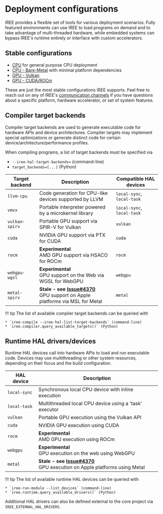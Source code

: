 # Deployment configurations

IREE provides a flexible set of tools for various deployment scenarios.
Fully featured environments can use IREE to load programs on demand and to take
advantage of multi-threaded hardware, while embedded systems can bypass IREE's
runtime entirely or interface with custom accelerators.

## Stable configurations

* [CPU](./cpu.md) for general purpose CPU deployment
* [CPU - Bare-Metal](./bare-metal.md) with minimal platform dependencies
* [GPU - Vulkan](./gpu-vulkan.md)
* [GPU - CUDA/ROCm](./gpu-cuda-rocm.md)

These are just the most stable configurations IREE supports. Feel free to reach
out on any of IREE's
[communication channels](../index.md#communication-channels) if you have
questions about a specific platform, hardware accelerator, or set of system
features.

## Compiler target backends

Compiler target backends are used to generate executable code for hardware APIs
and device architectures. Compiler targets may implement special optimizations
or generate distinct code for certain device/architecture/performance profiles.

When compiling programs, a list of target backends must be specified via

* `--iree-hal-target-backends=` (command-line)
* `target_backends=[...]` (Python)

| Target backend | Description | Compatible HAL devices |
| -------------- | ----------- | ---------------------- |
| `llvm-cpu`     | Code generation for CPU-like devices supported by LLVM | `local-sync`, `local-task` |
| `vmvx`         | Portable interpreter powered by a microkernel library | `local-sync`, `local-task` |
| `vulkan-spirv` | Portable GPU support via SPIR-V for Vulkan | `vulkan` |
| `cuda`         | NVIDIA GPU support via PTX for CUDA | `cuda` |
| `rocm`         | **Experimental** <br> AMD GPU support via HSACO for ROCm | `rocm` |
| `webgpu-wgsl`  | **Experimental** <br> GPU support on the Web via WGSL for WebGPU | `webgpu` |
| `metal-spirv`  | **Stale - see [Issue#4370](https://github.com/iree-org/iree/issues/4370)** <br> GPU support on Apple platforms via MSL for Metal | `metal` |

!!! tip
    The list of available compiler target backends can be queried with

    * `iree-compile --iree-hal-list-target-backends` (command-line)
    * `iree.compiler.query_available_targets()` (Python)

## Runtime HAL drivers/devices

Runtime HAL devices call into hardware APIs to load and run executable code.
Devices may use multithreading or other system resources, depending on their
focus and the build configuration.

| HAL device   | Description |
| ------------ | ----------- |
| `local-sync` | Synchronous local CPU device with inline execution |
| `local-task` | Multithreaded local CPU device using a 'task' executor |
| `vulkan`     | Portable GPU execution using the Vulkan API |
| `cuda`       | NVIDIA GPU execution using CUDA |
| `rocm`       | **Experimental** <br> AMD GPU execution using ROCm |
| `webgpu`     | **Experimental** <br> GPU execution on the web using WebGPU |
| `metal`      | **Stale - see [Issue#4370](https://github.com/iree-org/iree/issues/4370)** <br> GPU execution on Apple platforms using Metal |

!!! tip
    The list of available runtime HAL devices can be queried with

    * `iree-run-module --list_devices` (command-line)
    * `iree.runtime.query_available_drivers()` (Python)

Additional HAL drivers can also be defined external to the core project via
`IREE_EXTERNAL_HAL_DRIVERS`.
